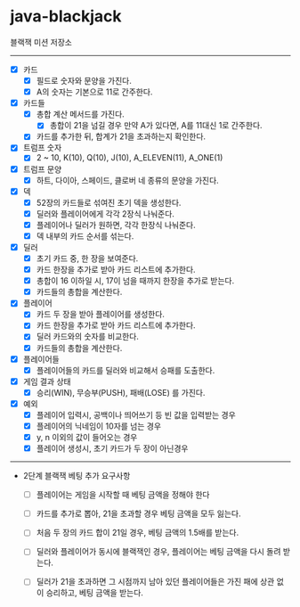 # java-blackjack

블랙잭 미션 저장소
 
---

- [x] 카드
  - [x] 필드로 숫자와 문양을 가진다.
  - [x] A의 숫자는 기본으로 11로 간주한다. 

- [x] 카드들
  - [x] 총합 계산 메서드를 가진다.
    - [x] 총합이 21을 넘길 경우 만약 A가 있다면, A를 11대신 1로 간주한다.
  - [x] 카드를 추가한 뒤, 합계가 21을 초과하는지 확인한다.

- [x] 트럼프 숫자
  - [x] 2 ~ 10, K(10), Q(10), J(10), A_ELEVEN(11), A_ONE(1)  
  
- [x] 트럼프 문양
  - [x] 하트, 다이아, 스페이드, 클로버 네 종류의 문양을 가진다.
  
- [x] 덱
  - [x] 52장의 카드들로 섞여진 초기 덱을 생성한다.
  - [x] 딜러와 플레이어에게 각각 2장식 나눠준다. 
  - [x] 플레이어나 딜러가 원하면, 각각 한장식 나눠준다.
  - [x] 덱 내부의 카드 순서를 섞는다.
    
- [x] 딜러
  - [x] 초기 카드 중, 한 장을 보여준다.
  - [x] 카드 한장을 추가로 받아 카드 리스트에 추가한다. 
  - [x] 총합이 16 이하일 시, 17이 넘을 때까지 한장을 추가로 받는다.
  - [x] 카드들의 총합을 계산한다.

- [x] 플레이어
  - [x] 카드 두 장을 받아 플레이어를 생성한다.
  - [x] 카드 한장을 추가로 받아 카드 리스트에 추가한다.
  - [x] 딜러 카드와의 숫자를 비교한다.
  - [x] 카드들의 총합을 계산한다.

- [x] 플레이어들
  - [x] 플레이어들의 카드를 딜러와 비교해서 승패를 도출한다.

- [x] 게임 결과 상태 
  - [x] 승리(WIN), 무승부(PUSH), 패배(LOSE) 를 가진다.

- [x] 예외
  - [x] 플레이어 입력시, 공백이나 띄어쓰기 등 빈 값을 입력받는 경우
  - [x] 플레이어의 닉네임이 10자를 넘는 경우
  - [x] y, n 이외의 값이 들어오는 경우
  - [x] 플레이어 생성시, 초기 카드가 두 장이 아닌경우

---

- 2단계 블랙잭 베팅 추가 요구사항
  - [ ] 플레이어는 게임을 시작할 때 베팅 금액을 정해야 한다
  - [ ] 카드를 추가로 뽑아, 21을 초과할 경우 베팅 금액을 모두 잃는다.
  - [ ] 처음 두 장의 카드 합이 21일 경우, 베팅 금액의 1.5배를 받는다.
  - [ ] 딜러와 플레이어가 동시에 블랙잭인 경우, 플레이어는 베팅 금액을 다시 돌려 받는다.
  - [ ] 딜러가 21을 초과하면 그 시점까지 남아 있던 플레이어들은 가진 패에 상관 없이 승리하고, 베팅 금액을 받는다.

   
